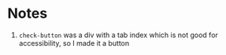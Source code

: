 # Notes

1. `check-button` was a div with a tab index which is not good for accessibility, so I made it a button
